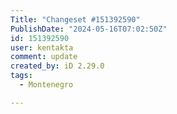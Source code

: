 ```yaml
---
Title: "Changeset #151392590"
PublishDate: "2024-05-16T07:02:50Z"
id: 151392590
user: kentakta
comment: update
created_by: iD 2.29.0
tags:
  - Montenegro

---
```

